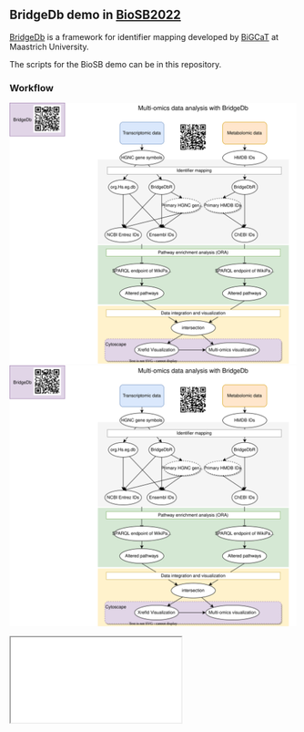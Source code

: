 ## BridgeDb demo in [BioSB2022](https://www.aanmelder.nl/biosb2022)

[BridgeDb](https://bridgedb.github.io/) is a framework for identifier mapping developed by [BiGCaT](https://www.maastrichtuniversity.nl/research/bioinformatics) at Maastrich University.

The scripts for the BioSB demo can be in this repository.

### Workflow
![Alt text](./MultiOmics_BioSB.drawio.svg?sanitize=true)
<img src="MultiOmics_BioSB.drawio.svg"/>

<iframe src="./MultiOmics_BioSB.drawio.svg"></iframe>

